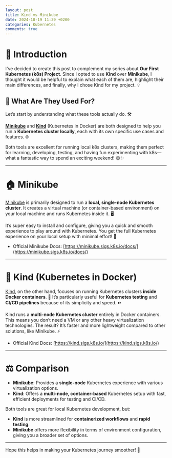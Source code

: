 ```yaml
---
layout: post
title: Kind vs Minikube
date: 2024-10-19 11:39 +0200
categories: Kubernetes
comments: true
---
```


# 🚀 Introduction

I've decided to create this post to complement my series about **Our First Kubernetes (k8s) Project**. Since I opted to use **Kind** over **Minikube**, I thought it would be helpful to explain what each of them are, highlight their main differences, and finally, why I chose Kind for my project. 💡

## 🤔 What Are They Used For?

Let’s start by understanding what these tools actually do. 🛠️

**[Minikube](https://minikube.sigs.k8s.io/docs/)** and **[Kind](https://kind.sigs.k8s.io/)** (Kubernetes in Docker) are both designed to help you run a **Kubernetes cluster locally**, each with its own specific use cases and features. 🌐

Both tools are excellent for running local k8s clusters, making them perfect for learning, developing, testing, and having fun experimenting with k8s—what a fantastic way to spend an exciting weekend! 😄✨

---

# 🏠 Minikube

[Minikube](https://minikube.sigs.k8s.io/docs/) is primarily designed to run a **local, single-node Kubernetes cluster**. It creates a virtual machine (or container-based environment) on your local machine and runs Kubernetes inside it. 🖥️

It’s super easy to install and configure, giving you a quick and smooth experience to play around with Kubernetes. You get the full Kubernetes experience on your local setup with minimal effort! 🎉

- Official Minikube Docs: [https://minikube.sigs.k8s.io/docs/](https://minikube.sigs.k8s.io/docs/)

---

# 🐳 Kind (Kubernetes in Docker)

[Kind](https://kind.sigs.k8s.io/), on the other hand, focuses on running Kubernetes clusters **inside Docker containers**. 🐋 It’s particularly useful for **Kubernetes testing** and **CI/CD pipelines** because of its simplicity and speed. ⏩

Kind runs a **multi-node Kubernetes cluster** entirely in Docker containers. This means you don’t need a VM or any other heavy virtualization technologies. The result? It’s faster and more lightweight compared to other solutions, like Minikube. ⚡

- Official Kind Docs: [https://kind.sigs.k8s.io/](https://kind.sigs.k8s.io/)

---

# ⚖️ Comparison

- **Minikube**: Provides a **single-node** Kubernetes experience with various virtualization options.
- **Kind**: Offers a **multi-node, container-based** Kubernetes setup with fast, efficient deployments for testing and CI/CD.

Both tools are great for local Kubernetes development, but:

- **Kind** is more streamlined for **containerized workflows** and **rapid testing**.
- **Minikube** offers more flexibility in terms of environment configuration, giving you a broader set of options.

---

Hope this helps in making your Kubernetes journey smoother! 🚀
